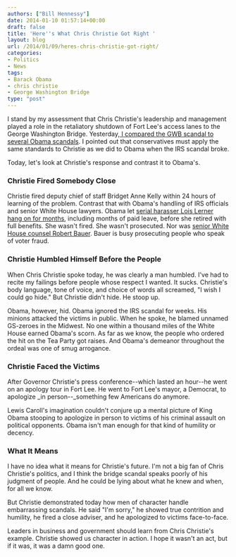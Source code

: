```yaml
---
authors: ["Bill Hennessy"]
date: 2014-01-10 01:57:14+00:00
draft: false
title: 'Here''s What Chris Christie Got Right '
layout: blog
url: /2014/01/09/heres-chris-christie-got-right/
categories:
- Politics
- News
tags:
- Barack Obama
- chris christie
- George Washington Bridge
type: "post"
---
```


I stand by my assessment that Chris Christie's leadership and management played a role in the retaliatory shutdown of Fort Lee's access lanes to the George Washington Bridge. Yesterday,[ I compared the GWB scandal to several Obama scandals](https://hennessysview.com/2014/01/08/time-traffic-problems-fort-lee-matters/). I pointed out that conservatives must apply the same standards to Christie as we did to Obama when the IRS scandal broke.

Today, let's look at Christie's response and contrast it to Obama's.


### Christie Fired Somebody Close


Christie fired deputy chief of staff Bridget Anne Kelly within 24 hours of learning of the problem. Contrast that with Obama's handling of IRS officials and senior White House lawyers. Obama let [serial harasser Lois Lerner hang on for months](https://www.washingtontimes.com/news/2013/sep/12/emails-ois-lerner-specifically-targeted-tea-party/), including months of paid leave, before she retired with full benefits. She wasn't fired. She wasn't prosecuted. Nor was [senior White House counsel Robert Bauer](https://clashdaily.com/2013/06/is-white-house-counsel-robert-bauer-the-architect-of-irs-abuse/). Bauer is busy prosecuting people who speak of voter fraud.


### Christie Humbled Himself Before the People


When Chris Christie spoke today, he was clearly a man humbled. I've had to recite my failings before people whose respect I wanted. It sucks. Christie's body language, tone of voice, and choice of words all screamed, "I wish I could go hide." But Christie didn't hide. He stoop up.

Obama, however, hid. Obama ignored the IRS scandal for weeks. His minions attacked the victims in public. When he spoke, he blamed unnamed GS-zeroes in the Midwest. No one within a thousand miles of the White House earned Obama's scorn. As far as we know, the people who ordered the hit on the Tea Party got raises. And Obama's demeanor throughout the ordeal was one of smug arrogance.


### Christie Faced the Victims


After Governor Christie's press conference--which lasted an hour--he went on an apology tour in Fort Lee. He went to Fort Lee's mayor, a Democrat, to apologize _in person--_something few Americans do anymore.

Lewis Caroll's imagination couldn't conjure up a mental picture of King Obama stooping to apologize in person to victims of his criminal assault on political opponents. Obama isn't man enough for that kind of humility or decency.


### What It Means


I have no idea what it means for Christie's future. I'm not a big fan of Chris Christie's politics, and I think the bridge scandal speaks poorly of his judgment of people. And he could be lying about what he knew and when, for all we know.

But Christie demonstrated today how men of character handle embarrassing scandals. He said "I'm sorry," he showed true contrition and humility, he fired a close adviser, and he apologized to victims face-to-face.

Leaders in business and government should learn from Chris Christie's example. Christie showed us character in action. I hope it wasn't an act, but if it was, it was a damn good one.
